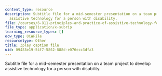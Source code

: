 ```yaml
---
content_type: resource
description: Subtitle file for a mid-semester presentation on a team project to develop
  assistive technology for a person with disability.
file: /courses/6-811-principles-and-practice-of-assistive-technology-fall-2014/09483e1954f75862888de076ecc3dfa3_EWjWv1YBB7A.vtt
file_type: application/x-subrip
learning_resource_types: []
ocw_type: OCWFile
resourcetype: Other
title: 3play caption file
uid: 09483e19-54f7-5862-888d-e076ecc3dfa3
---
```

Subtitle file for a mid-semester presentation on a team project to develop assistive technology for a person with disability.

